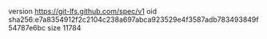 version https://git-lfs.github.com/spec/v1
oid sha256:e7a8354912f2c2104c238a697abca923529e4f3587adb783493849f54787e6bc
size 11784
